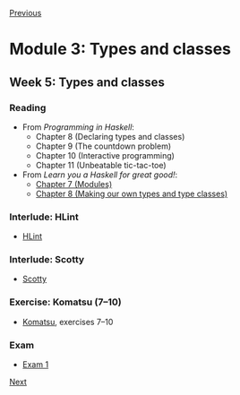 [Previous](/modules/02.md)

# Module 3: Types and classes

## Week 5: Types and classes

### Reading

* From *Programming in Haskell*:
  - Chapter 8 (Declaring types and classes)
  - Chapter 9 (The countdown problem)
  - Chapter 10 (Interactive programming)
  - Chapter 11 (Unbeatable tic-tac-toe)
* From *Learn you a Haskell for great good!*:
  - [Chapter 7 (Modules)](http://learnyouahaskell.com/modules)
  - [Chapter 8 (Making our own types and type classes)](http://learnyouahaskell.com/making-our-own-types-and-typeclasses)

### Interlude: HLint

* [HLint](https://hackage.haskell.org/package/hlint)

### Interlude: Scotty

* [Scotty](https://hackage.haskell.org/package/scotty)

### Exercise: Komatsu (7–10)

* [Komatsu](/komatsu/), exercises 7–10

### Exam

* [Exam 1](/exams/01.md)

[Next](/modules/04.md)
